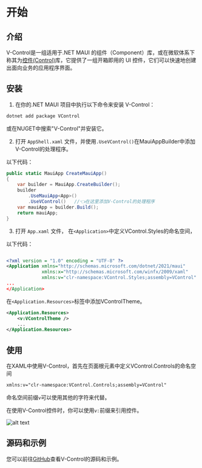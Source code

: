 # 开始

## 介绍

V-Control是一组适用于.NET MAUI 的组件（Component）库，或在微软体系下称其为[控件(Control)](https://learn.microsoft.com/zh-cn/dotnet/maui/user-interface/controls/?view=net-maui-9.0)库，它提供了一组开箱即用的 UI 控件，它们可以快速地创建出面向业务的应用程序界面。



## 安装

1. 在你的.NET MAUI 项目中执行以下命令来安装 V-Control：
   
```bash
dotnet add package VControl
```

或在NUGET中搜索"V-Control"并安装它。


2. 打开 `AppShell.xaml` 文件，并使用`.UseVControl()`在MauiAppBuilder中添加V-Control的处理程序。

以下代码：

```csharp
public static MauiApp CreateMauiApp()
{
    var builder = MauiApp.CreateBuilder();
    builder
        .UseMauiApp<App>()
        .UseVControl()   //👈在这里添加V-Control的处理程序
    var mauiApp = builder.Build();
    return mauiApp;
}
```

3. 打开 `App.xaml` 文件， 在`<Application>`中定义VControl.Styles的命名空间，

以下代码：

```xml

<?xml version = "1.0" encoding = "UTF-8" ?>
<Application xmlns="http://schemas.microsoft.com/dotnet/2021/maui"
             xmlns:x="http://schemas.microsoft.com/winfx/2009/xaml"
             xmlns:v="clr-namespace:VControl.Styles;assembly=VControl" 
...
</Application>

```

在`<Application.Resources>`标签中添加VControlTheme。

```xml
<Application.Resources>
    <v:VControlTheme />
    ...
</Application.Resources>   

```

## 使用


在XAML中使用V-Control，首先在页面根元素中定义VControl.Controls的命名空间

```xml
xmlns:v="clr-namespace:VControl.Controls;assembly=VControl"
```
命名空间前缀`v`可以使用其他的字符来代替。

在使用V-Control控件时，你可以使用`v:`前缀来引用控件。

![alt text](assets/image-39.png)

## 源码和示例

您可以前往[GitHub](https://github.com/jevonsflash/VControl)查看V-Control的源码和示例。
